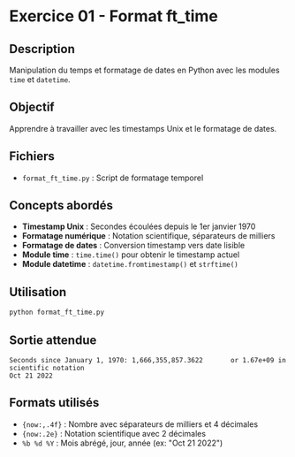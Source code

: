 # Exercice 01 - Format ft_time

## Description
Manipulation du temps et formatage de dates en Python avec les modules `time` et `datetime`.

## Objectif
Apprendre à travailler avec les timestamps Unix et le formatage de dates.

## Fichiers
- `format_ft_time.py` : Script de formatage temporel

## Concepts abordés
- **Timestamp Unix** : Secondes écoulées depuis le 1er janvier 1970
- **Formatage numérique** : Notation scientifique, séparateurs de milliers
- **Formatage de dates** : Conversion timestamp vers date lisible
- **Module time** : `time.time()` pour obtenir le timestamp actuel
- **Module datetime** : `datetime.fromtimestamp()` et `strftime()`

## Utilisation
```bash
python format_ft_time.py
```

## Sortie attendue
```
Seconds since January 1, 1970: 1,666,355,857.3622       or 1.67e+09 in scientific notation
Oct 21 2022
```

## Formats utilisés
- `{now:,.4f}` : Nombre avec séparateurs de milliers et 4 décimales
- `{now:.2e}` : Notation scientifique avec 2 décimales
- `%b %d %Y` : Mois abrégé, jour, année (ex: "Oct 21 2022")
